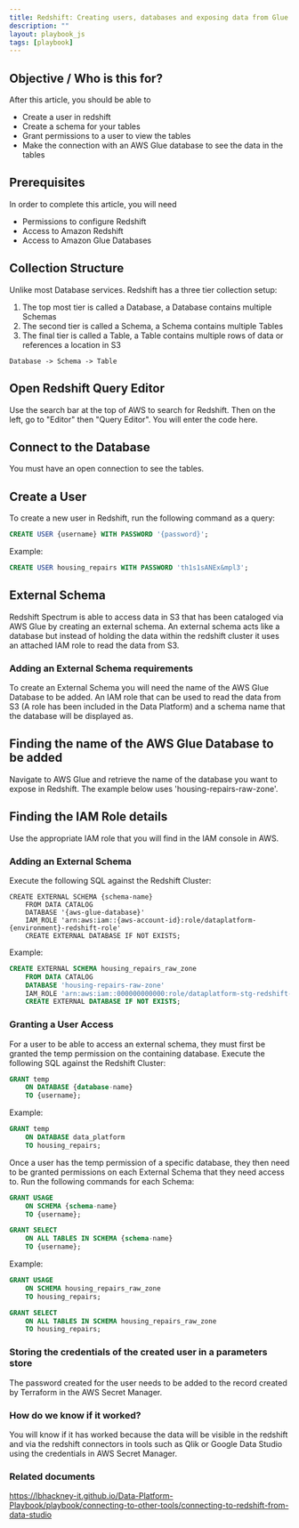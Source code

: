 ```yaml
---
title: Redshift: Creating users, databases and exposing data from Glue
description: ""
layout: playbook_js
tags: [playbook]
---
```


## Objective / Who is this for?
After this article, you should be able to
* Create a user in redshift
* Create a schema for your tables
* Grant permissions to a user to view the tables
* Make the connection with an AWS Glue database to see the data in the tables

## Prerequisites
In order to complete this article, you will need
* Permissions to configure Redshift
* Access to Amazon Redshift
* Access to Amazon Glue Databases


## Collection Structure
Unlike most Database services. Redshift has a three tier collection setup:
1. The top most tier is called a Database, a Database contains multiple Schemas
2. The second tier is called a Schema, a Schema contains multiple Tables
3. The final tier is called a Table, a Table contains multiple rows of data or references a location in S3

```Database -> Schema -> Table```

## Open Redshift Query Editor
Use the search bar at the top of AWS to search for Redshift. Then on the left, go to "Editor" then "Query Editor". You will enter the code here.

## Connect to the Database
You must have an open connection to see the tables. 

## Create a User
To create a new user in Redshift, run the following command as a query:
```sql
CREATE USER {username} WITH PASSWORD '{password}';
```

Example:
```sql
CREATE USER housing_repairs WITH PASSWORD 'th1s1sANEx&mpl3';
```

## External Schema

Redshift Spectrum is able to access data in S3 that has been cataloged via AWS Glue by creating an external
schema. An external schema acts like a database but instead of holding the data within the redshift cluster it uses an
attached IAM role to read the data from S3.

### Adding an External Schema requirements

To create an External Schema you will need the name of the AWS Glue Database to be added. An IAM role that can be used
to read the data from S3 (A role has been included in the Data Platform) and a schema name that the database will be
displayed as.

## Finding the name of the AWS Glue Database to be added
Navigate to AWS Glue and retrieve the name of the database you want to expose in Redshift. The example below uses 'housing-repairs-raw-zone'.

## Finding the IAM Role details
Use the appropriate IAM role that you will find in the IAM console in AWS.

### Adding an External Schema
Execute the following SQL against the Redshift Cluster:
```
CREATE EXTERNAL SCHEMA {schema-name}
    FROM DATA CATALOG
    DATABASE '{aws-glue-database}'
    IAM_ROLE 'arn:aws:iam::{aws-account-id}:role/dataplatform-{environment}-redshift-role'
    CREATE EXTERNAL DATABASE IF NOT EXISTS;
```

Example:
```sql
CREATE EXTERNAL SCHEMA housing_repairs_raw_zone
    FROM DATA CATALOG
    DATABASE 'housing-repairs-raw-zone'
    IAM_ROLE 'arn:aws:iam::000000000000:role/dataplatform-stg-redshift-role'
    CREATE EXTERNAL DATABASE IF NOT EXISTS;
```

### Granting a User Access

For a user to be able to access an external schema, they must first be granted the temp permission on the containing
database. Execute the following SQL against the Redshift Cluster:

```sql
GRANT temp
	ON DATABASE {database-name}
    TO {username};
```

Example:
```sql
GRANT temp
	ON DATABASE data_platform
    TO housing_repairs;
```

Once a user has the temp permission of a specific database, they then need to be granted permissions on each External
Schema that they need access to. Run the following commands for each Schema:

```sql
GRANT USAGE
	ON SCHEMA {schema-name}
    TO {username};

GRANT SELECT
	ON ALL TABLES IN SCHEMA {schema-name}
    TO {username};
```

Example:
```sql
GRANT USAGE
	ON SCHEMA housing_repairs_raw_zone
    TO housing_repairs;

GRANT SELECT
	ON ALL TABLES IN SCHEMA housing_repairs_raw_zone
    TO housing_repairs;
```

### Storing the credentials of the created user in a parameters store
The password created for the user needs to be added to the record created by Terraform in the AWS Secret Manager. 

### How do we know if it worked?
You will know if it has worked because the data will be visible in the redshift and via the redshift connectors in tools such as Qlik or Google Data Studio using the credentials in AWS Secret Manager. 

### Related documents
https://lbhackney-it.github.io/Data-Platform-Playbook/playbook/connecting-to-other-tools/connecting-to-redshift-from-data-studio
